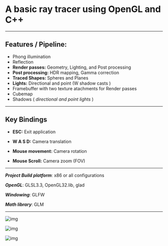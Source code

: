 # A basic ray tracer using OpenGL and C++
<hr>

## Features / Pipeline: 

- Phong illumination
- Reflection
- **Render passes:** Geometry, Lighting, and Post processing
- **Post processing:** HDR mapping, Gamma correction
- **Traced Shapes:** Spheres and Planes
- **Lights:** Directional and point (W shadow casts )
- Framebuffer with two texture atachments for Render passes
- Cubemap
- Shadows ( *directional and point lights* )

<hr>

## Key Bindings
- **ESC:** Exit application

- **W A S D:** Camera translation

- **Mouse movement:** Camera rotation

- **Mouse Scroll:** Camera zoom  (FOV)  

<hr>

***Project Build platform***: x86 or all configurations

***OpenGL***: GLSL3.3, OpenGL32.lib, glad

***Windowing***: GLFW

***Math library***: GLM

<hr>

![img](https://res.cloudinary.com/asuelimf/image/upload/v1639091954/ProjectScreenshots/Raytracing1_zrvzmm.png)

![img](https://res.cloudinary.com/asuelimf/image/upload/v1638944428/ProjectScreenshots/raytracing3_uk8zy7.png)

![img](https://res.cloudinary.com/asuelimf/image/upload/v1638944428/ProjectScreenshots/raytracing2_ul8mf4.png)








